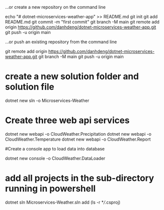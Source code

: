 …or create a new repository on the command line

echo "# dotnet-microservices-weather-app" >> README.md
git init
git add README.md
git commit -m "first commit"
git branch -M main
git remote add origin https://github.com/danhdeng/dotnet-microservices-weather-app.git
git push -u origin main

…or push an existing repository from the command line

git remote add origin https://github.com/danhdeng/dotnet-microservices-weather-app.git
git branch -M main
git push -u origin main

# create a new solution folder and solution file

dotnet new sln -o Microservices-Weather

# Create three web api services

dotnet new webapi -o CloudWeather.Precipitation
dotnet new webapi -o CloudWeather.Temperature
dotnet new webapi -o CloudWeather.Report

#Create a console app to load data into database

dotnet new console -o CloudWeather.DataLoader

# add all projects in the sub-directory running in powershell

dotnet sln Microservices-Weather.sln add (ls -r \*_/_.csproj)
